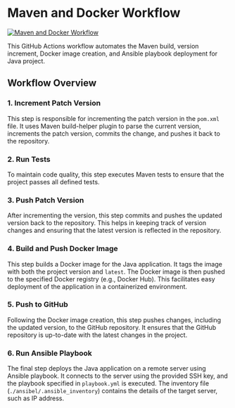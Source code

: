 # Maven and Docker Workflow

[![Maven and Docker Workflow](https://github.com/talibroder/simple-java-maven-app/actions/workflows/main.yml/badge.svg)](https://github.com/talibroder/simple-java-maven-app/actions/workflows/main.yml)

This GitHub Actions workflow automates the Maven build, version increment, Docker image creation, and Ansible playbook deployment for Java project.

## Workflow Overview


### 1. Increment Patch Version

This step is responsible for incrementing the patch version in the `pom.xml` file. It uses Maven build-helper plugin to parse the current version, increments the patch version, commits the change, and pushes it back to the repository.

### 2. Run Tests

To maintain code quality, this step executes Maven tests to ensure that the project passes all defined tests.

### 3. Push Patch Version

After incrementing the version, this step commits and pushes the updated version back to the repository. This helps in keeping track of version changes and ensuring that the latest version is reflected in the repository.

### 4. Build and Push Docker Image

This step builds a Docker image for the Java application. It tags the image with both the project version and `latest`. The Docker image is then pushed to the specified Docker registry (e.g., Docker Hub). This facilitates easy deployment of the application in a containerized environment.

### 5. Push to GitHub

Following the Docker image creation, this step pushes changes, including the updated version, to the GitHub repository. It ensures that the GitHub repository is up-to-date with the latest changes in the project.

### 6. Run Ansible Playbook

The final step deploys the Java application on a remote server using Ansible playbook. It connects to the server using the provided SSH key, and the playbook specified in `playbook.yml` is executed. The inventory file (`./ansibel/.ansible_inventory`) contains the details of the target server, such as IP address.




